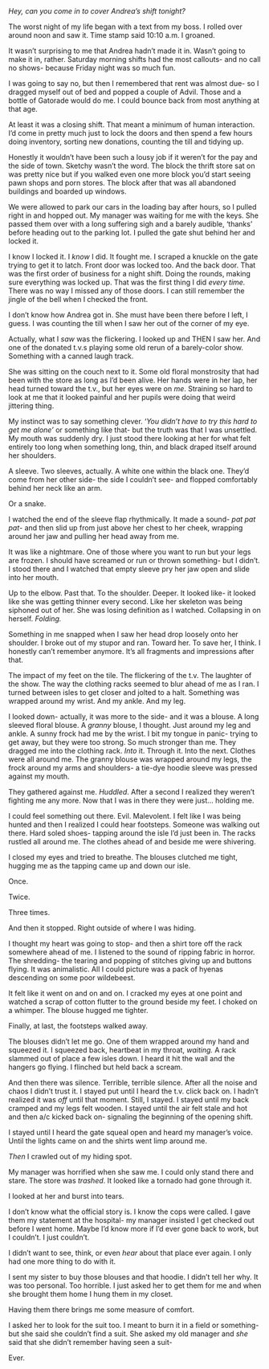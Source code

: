 &#x200B;

*Hey, can you come in to cover Andrea’s shift tonight?*

The worst night of my life began with a text from my boss. I rolled over around noon and saw it. Time stamp said 10:10 a.m. I groaned.

It wasn’t surprising to me that Andrea hadn’t made it in. Wasn’t going to make it in, rather. Saturday morning shifts had the most callouts- and no call no shows- because Friday night was so much fun.

I was going to say no, but then I remembered that rent was almost due- so I dragged myself out of bed and popped a couple of Advil. Those and a bottle of Gatorade would do me. I could bounce back from most anything at that age.

At least it was a closing shift. That meant a minimum of human interaction. I’d come in pretty much just to lock the doors and then spend a few hours doing inventory, sorting new donations, counting the till and tidying up.

Honestly it wouldn’t have been such a lousy job if it weren’t for the pay and the side of town. Sketchy wasn’t the word. The block the thrift store sat on was pretty nice but if you walked even one more block you’d start seeing pawn shops and porn stores. The block after that was all abandoned buildings and boarded up windows.

We were allowed to park our cars in the loading bay after hours, so I pulled right in and hopped out. My manager was waiting for me with the keys. She passed them over with a long suffering sigh and a barely audible, ‘thanks’ before heading out to the parking lot. I pulled the gate shut behind her and locked it.

I know I locked it. I *know* I did. It fought me. I scraped a knuckle on the gate trying to get it to latch. Front door was locked too. And the back door. That was the first order of business for a night shift. Doing the rounds, making sure everything was locked up. That was the first thing I did *every time.* There was no way I missed any of those doors. I can still remember the jingle of the bell when I checked the front.

I don’t know how Andrea got in. She must have been there before I left, I guess. I was counting the till when I saw her out of the corner of my eye.

Actually, what I *saw* was the flickering. I looked up and THEN I saw her. And one of the donated t.v.s playing some old rerun of a barely-color show. Something with a canned laugh track.

She was sitting on the couch next to it. Some old floral monstrosity that had been with the store as long as I’d been alive. Her hands were in her lap, her head turned toward the t.v., but her eyes were on *me*. Straining so hard to look at me that it looked painful and her pupils were doing that weird jittering thing.

My instinct was to say something clever. ‘*You didn’t have to try this hard to get me alone’* or something like that- but the truth was that I was unsettled. My mouth was suddenly dry. I just stood there looking at her for what felt entirely too long when something long, thin, and black draped itself around her shoulders.

A sleeve. Two sleeves, actually. A white one within the black one. They’d come from her other side- the side I couldn’t see- and flopped comfortably behind her neck like an arm.

Or a snake.

I watched the end of the sleeve flap rhythmically. It made a sound- *pat pat pat*\- and then slid up from just above her chest to her cheek, wrapping around her jaw and pulling her head away from me.

It was like a nightmare. One of those where you want to run but your legs are frozen. I should have screamed or run or thrown something- but I didn’t. I stood there and I watched that empty sleeve pry her jaw open and slide into her mouth.

Up to the elbow. Past that. To the shoulder. Deeper. It looked like- it looked like she was getting thinner every second. Like her skeleton was being siphoned out of her. She was losing definition as I watched. Collapsing in on herself. *Folding.*

Something in me snapped when I saw her head drop loosely onto her shoulder. I broke out of my stupor and ran. Toward her. To save her, I think. I honestly can’t remember anymore. It’s all fragments and impressions after that.

The impact of my feet on the tile. The flickering of the t.v. The laughter of the show. The way the clothing racks seemed to blur ahead of me as I ran. I turned between isles to get closer and jolted to a halt. Something was wrapped around my wrist. And my ankle. And my leg.

I looked down- actually, it was more to the side- and it was a blouse. A long sleeved floral blouse. A *granny* blouse, I thought. Just around my leg and ankle. A sunny frock had me by the wrist. I bit my tongue in panic- trying to get away, but they were too strong. So much stronger than me. They dragged me into the clothing rack. *Into* it. Through it. Into the next. Clothes were all around me. The granny blouse was wrapped around my legs, the frock around my arms and shoulders- a tie-dye hoodie sleeve was pressed against my mouth.

They gathered against me. *Huddled*. After a second I realized they weren’t fighting me any more. Now that I was in there they were just… holding me.

I could feel something out there. Evil. Malevolent. I felt like I was being hunted and then I realized I could hear footsteps. Someone was walking out there. Hard soled shoes- tapping around the isle I’d just been in. The racks rustled all around me. The clothes ahead of and beside me were shivering.

I closed my eyes and tried to breathe. The blouses clutched me tight, hugging me as the tapping came up and down our isle.

Once.

Twice.

Three times.

And then it stopped. Right outside of where I was hiding.

I thought my heart was going to stop- and then a shirt tore off the rack somewhere ahead of me. I listened to the sound of ripping fabric in horror. The shredding- the tearing and popping of stitches giving up and buttons flying. It was animalistic. All I could picture was a pack of hyenas descending on some poor wildebeest.

It felt like it went on and on and on. I cracked my eyes at one point and watched a scrap of cotton flutter to the ground beside my feet. I choked on a whimper. The blouse hugged me tighter.

Finally, at last, the footsteps walked away.

The blouses didn’t let me go. One of them wrapped around my hand and squeezed it. I squeezed back, heartbeat in my throat, *waiting.* A rack slammed out of place a few isles down. I heard it hit the wall and the hangers go flying. I flinched but held back a scream.

And then there was silence. Terrible, terrible silence. After all the noise and chaos I didn’t trust it. I stayed put until I heard the t.v. click back on. I hadn’t realized it was *off* until that moment. Still, I stayed. I stayed until my back cramped and my legs felt wooden. I stayed until the air felt stale and hot and then a/c kicked back on- signaling the beginning of the opening shift.

I stayed until I heard the gate squeal open and heard my manager’s voice. Until the lights came on and the shirts went limp around me.

*Then* I crawled out of my hiding spot.

My manager was horrified when she saw me. I could only stand there and stare. The store was *trashed*. It looked like a tornado had gone through it.

I looked at her and burst into tears.

I don’t know what the official story is. I know the cops were called. I gave them my statement at the hospital- my manager insisted I get checked out before I went home. Maybe I’d know more if I’d ever gone back to work, but I couldn’t. I just couldn’t.

I didn’t want to see, think, or even *hear* about that place ever again. I only had one more thing to do with it.

I sent my sister to buy those blouses and that hoodie. I didn’t tell her why. It was too personal. Too horrible. I just asked her to get them for me and when she brought them home I hung them in my closet.

Having them there brings me some measure of comfort.

I asked her to look for the suit too. I meant to burn it in a field or something- but she said she couldn’t find a suit. She asked my old manager and *she* said that she didn’t remember having seen a suit-

 Ever.
